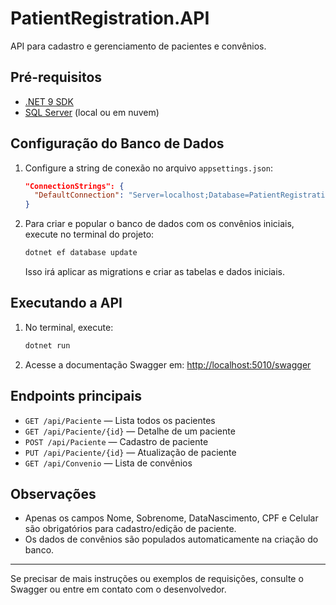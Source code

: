 # PatientRegistration.API

API para cadastro e gerenciamento de pacientes e convênios.

## Pré-requisitos
- [.NET 9 SDK](https://dotnet.microsoft.com/download/dotnet/9.0)
- [SQL Server](https://www.microsoft.com/pt-br/sql-server/sql-server-downloads) (local ou em nuvem)

## Configuração do Banco de Dados
1. Configure a string de conexão no arquivo `appsettings.json`:
   ```json
   "ConnectionStrings": {
     "DefaultConnection": "Server=localhost;Database=PatientRegistrationDb;User Id=seu_usuario;Password=sua_senha;TrustServerCertificate=True;"
   }
   ```
2. Para criar e popular o banco de dados com os convênios iniciais, execute no terminal do projeto:
   ```powershell
   dotnet ef database update
   ```
   Isso irá aplicar as migrations e criar as tabelas e dados iniciais.

## Executando a API
1. No terminal, execute:
   ```powershell
   dotnet run
   ```
2. Acesse a documentação Swagger em:
   [http://localhost:5010/swagger](http://localhost:5010/swagger)

## Endpoints principais
- `GET /api/Paciente` — Lista todos os pacientes
- `GET /api/Paciente/{id}` — Detalhe de um paciente
- `POST /api/Paciente` — Cadastro de paciente
- `PUT /api/Paciente/{id}` — Atualização de paciente
- `GET /api/Convenio` — Lista de convênios

## Observações
- Apenas os campos Nome, Sobrenome, DataNascimento, CPF e Celular são obrigatórios para cadastro/edição de paciente.
- Os dados de convênios são populados automaticamente na criação do banco.

---

Se precisar de mais instruções ou exemplos de requisições, consulte o Swagger ou entre em contato com o desenvolvedor.
